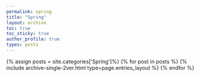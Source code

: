 ```yaml
---
permalink: spring
title: "Spring"
layout: archive
toc: true
toc_sticky: true
author_profile: true
types: posts
---
```


{% assign posts = site.categories['Spring']%}
{% for post in posts %}
  {% include archive-single-2ver.html type=page.entries_layout %}
{% endfor %}